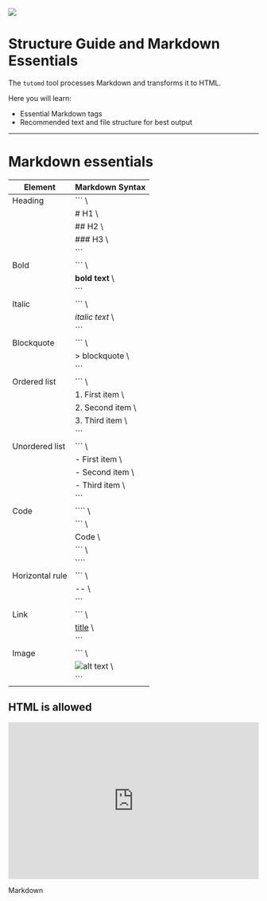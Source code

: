 ![](search:markdown)

# Structure Guide and Markdown Essentials

The `tutomd` tool processes Markdown and transforms it to HTML.

Here you will learn:

- Essential Markdown tags
- Recommended text and file structure for best output

---

# Markdown essentials

| Element | Markdown Syntax |
|--|--|
| Heading | ```         \
|         | # H1        \
|         | ## H2       \
|         | ### H3      \
|         | ```         |
| Bold    | ```         \
|         | **bold text**  \
|         | ```         |
| Italic    | ```         \
|         | *italic text*  \
|         | ```         |
| Blockquote    | ```         \
|         | > blockquote  \
|         | ```         |
| Ordered list    | ```         \
|         | 1. First item \
|         | 2. Second item \
|         | 3. Third item \
|         | ```         |
| Unordered list    | ```         \
|         | - First item \
|         | - Second item \
|         | - Third item \
|         | ```         |
| Code    | ````         \
|         | ``` \
|         | Code \
|         | ``` \
|         | ````         |
| Horizontal rule    | ```         \
|         | -- \
|         | ```         |
| Link | ```         \
|         | [title](https://www.example.com) \
|         | ```         |
| Image | ```         \
|         | ![alt text](image.jpg) \
|         | ```         |



<!--

|              |               |
|    - Item 1  | - Item 1      | \
|    - Item 2  | - Item 2      |
|    ```python | ```python       \
|    .1 + .2   | .1 + .2         \
|    ```       | ```           |
-->

## HTML is allowed

<iframe width="100%" height="315" src="https://www.youtube.com/embed/moduMHp7TKQ" title="YouTube video player" frameborder="0" allow="accelerometer; autoplay; clipboard-write; encrypted-media; gyroscope; picture-in-picture" allowfullscreen></iframe>

Markdown